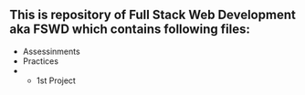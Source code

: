 ## This is repository of Full Stack Web Development aka FSWD which contains following files: 
- Assessinments
- Practices
- - 1st Project

